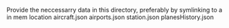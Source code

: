 Provide the neccessarry data in this directory, preferably by symlinking to a in mem location
aircraft.json
airports.json
station.json
planesHistory.json

